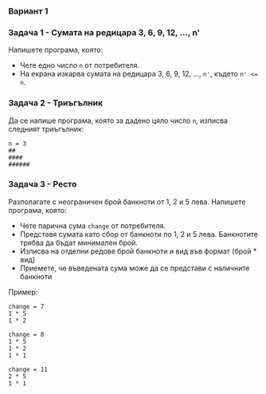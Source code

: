### Вариант 1

### Задача 1 - Сумата на редицара 3, 6, 9, 12, ..., n'

Напишете програма, която:

* Чете едно число `n` от потребителя.
* На екрана изкарва сумата на редицара 3, 6, 9, 12, ..., `n'`, където `n' <= n`.

### Задача 2 - Триъгълник

Да се напише програма, която за дадено цяло число `n`, изписва следният триъгълник:
        
```
n = 3
##
####
######
```
### Задача 3 - Ресто

Разполагате с неограничен брой банкноти от 1, 2 и 5 лева.
Напишете програма, която:

* Чете парична сума `change` от потребителя.
* Представя сумата като сбор от банкноти по 1, 2 и 5 лева.
Банкнотите трябва да бъдат минимален брой.
* Изписва на отделни редове брой банкноти и вид във формат (брой * вид)
* Приемете, че въведената сума може да се представи с наличните банкноти

Пример:

```
change = 7
1 * 5
1 * 2

change = 8
1 * 5
1 * 2
1 * 1

change = 11
2 * 5
1 * 1
```
